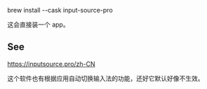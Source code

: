 brew install --cask input-source-pro

这会直接装一个 app。

## See

https://inputsource.pro/zh-CN

这个软件也有根据应用自动切换输入法的功能，还好它默认好像不生效。

